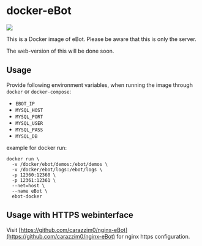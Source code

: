 docker-eBot
==========

[![](https://images.microbadger.com/badges/image/galexrt/ebot.svg)](https://microbadger.com/images/galexrt/ebot "Get your own image badge on microbadger.com")

This is a Docker image of eBot.
Please be aware that this is only the server.

The web-version of this will be done soon.

Usage
-----
Provide following environment variables, when running the image through `docker` or `docker-compose`:

* `EBOT_IP`
* `MYSQL_HOST`
* `MYSQL_PORT`
* `MYSQL_USER`
* `MYSQL_PASS`
* `MYSQL_DB`

example for docker run:
```
docker run \
  -v /docker/ebot/demos:/ebot/demos \
  -v /docker/ebot/logs:/ebot/logs \
  -p 12360:12360 \
  -p 12361:12361 \
  --net=host \
  --name eBot \
  ebot-docker
```

Usage with HTTPS webinterface
-----------------------------

Visit [https://github.com/carazzim0/nginx-eBot](https://github.com/carazzim0/nginx-eBot) for nginx https configuration.
